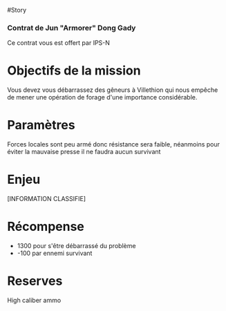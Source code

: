 #Story
### Contrat de Jun "Armorer" Dong Gady
Ce contrat vous est offert par IPS-N

# Objectifs de la mission
Vous devez vous débarrassez des gêneurs à Villethion qui nous empêche de mener une opération de forage d'une importance considérable.

# Paramètres
Forces locales sont peu armé donc résistance sera faible, néanmoins pour éviter la mauvaise presse il ne faudra aucun survivant

# Enjeu
[INFORMATION CLASSIFIE]

# Récompense
- 1300 pour s'être débarrassé du problème
- -100 par ennemi survivant

# Reserves
High caliber ammo